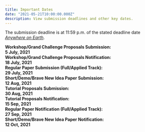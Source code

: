 ```yaml
---
title: Important Dates
date: "2021-05-21T10:00:00.000Z"
description: View submission deadlines and other key dates.
---
```


The submission deadline is at 11:59 p.m. of the stated deadline date [*Anywhere on Earth*](https://www.timeanddate.com/time/zones/aoe).

<!-- you can also write HTML codes in markdowns! -->
<div style="max-width: 700px;">
    <div class="wrapper">
        <!-- extra divs at the end are for the second css grid column -->
        <div><strong>Workshop/Grand Challenge Proposals Submission:</strong></div><div></div> 
        <div><strong> 5 July, 2021</strong></div>
    </div>
    <div class="wrapper">
        <!-- extra divs at the end are for the second css grid column -->
        <div><strong>Workshop/Grand Challenge Proposals Notification:</strong></div><div></div> 
        <div><strong>18 July, 2021</strong></div>
    </div>
    <div class="wrapper">
        <div><strong>Regular Paper Submission (Full/Applied Track):</strong></div><div></div>
        <div><strong>29 July, 2021</strong></div>
    </div>
    <div class="wrapper">
        <div><strong>Short/Demo/Brave New Idea Paper Submission:</strong></div><div></div>
        <div><strong>12 Aug, 2021</strong></div>
    </div>
    <div class="wrapper">
        <div><strong>Tutorial Proposals Submission:</strong></div><div></div>
        <div><strong>30 Aug, 2021</strong></div>
    </div>
    <div class="wrapper">
        <div><strong>Tutorial Proposals Notification:</strong></div><div></div>
        <div><strong>15 Sep, 2021</strong></div>
    </div>
    <div class="wrapper">
        <div><strong>Regular Paper Notification (Full/Applied Track):</strong></div><div></div>
        <div><strong>27 Sep, 2021</strong></div>
    </div>
    <div class="wrapper">
        <div><strong>Short/Demo/Brave New Idea Paper Notification:</strong></div><div></div>
        <div><strong>12 Oct, 2021</strong></div>
    </div>
</div>

